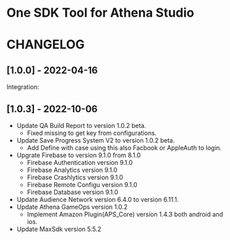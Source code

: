 # One SDK Tool for Athena Studio

# CHANGELOG

## [1.0.0] - 2022-04-16

Integration:

## [1.0.3] - 2022-10-06

- Update QA Build Report to version 1.0.2 beta.
  - Fixed missing to get key from configurations.
- Update Save Progress System V2 to version 1.0.2 beta.
  - Add Define with case using this also Facbook or AppleAuth to login.
- Upgrate Firebase to version 9.1.0 from 8.1.0
  - Firebase Authentication version 9.1.0
  - Firebase Analytics version 9.1.0
  - Firebase Crashlytics version 9.1.0
  - Firebase Remote Configu version 9.1.0
  - Firebase Database version 9.1.0
- Update Audience Network version 6.4.0 to version 6.11.1.
- Update Athena GameOps version 1.0.2
  - Implement Amazon Plugin(APS_Core) version 1.4.3 both android and ios.
- Update MaxSdk version 5.5.2
